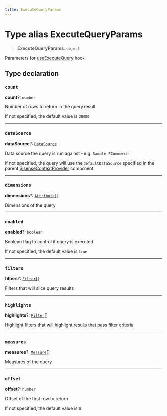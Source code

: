 ```yaml
---
title: ExecuteQueryParams
---
```


# Type alias ExecuteQueryParams

> **ExecuteQueryParams**: `object`

Parameters for [useExecuteQuery](../functions/function.useExecuteQuery.md) hook.

## Type declaration

### `count`

**count**?: `number`

Number of rows to return in the query result

If not specified, the default value is `20000`

***

### `dataSource`

**dataSource**?: [`DataSource`](../../sdk-data/type-aliases/type-alias.DataSource.md)

Data source the query is run against - e.g. `Sample ECommerce`

If not specified, the query will use the `defaultDataSource` specified in the parent [SisenseContextProvider](../functions/function.SisenseContextProvider.md) component.

***

### `dimensions`

**dimensions**?: [`Attribute`](../../sdk-data/interfaces/interface.Attribute.md)[]

Dimensions of the query

***

### `enabled`

**enabled**?: `boolean`

Boolean flag to control if query is executed

If not specified, the default value is `true`

***

### `filters`

**filters**?: [`Filter`](../../sdk-data/interfaces/interface.Filter.md)[]

Filters that will slice query results

***

### `highlights`

**highlights**?: [`Filter`](../../sdk-data/interfaces/interface.Filter.md)[]

Highlight filters that will highlight results that pass filter criteria

***

### `measures`

**measures**?: [`Measure`](../../sdk-data/interfaces/interface.Measure.md)[]

Measures of the query

***

### `offset`

**offset**?: `number`

Offset of the first row to return

If not specified, the default value is `0`
